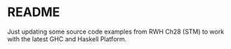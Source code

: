 # README

Just updating some source code examples from RWH Ch28 (STM) to work
with the latest GHC and Haskell Platform.




